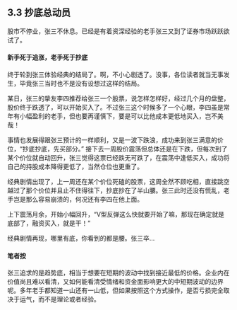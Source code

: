 ## 3.3 抄底总动员
股市不停业，张三不休息。已经是有着资深经验的老手张三又到了证券市场跃跃欲试了。

#### 新手死于追涨，老手死于抄底
终于轮到张三体验经典的结局了。啊，不小心剧透了。没事，各位读者就当无事发生，毕竟张三当时也不是没有设想过这样的结局。

某日，张三的挚友李四推荐给张三一个股票，说怎样怎样好，经过几个月的盘整，股价终于跌透了，可以开始买入了。不过张三这个时候多了一个心眼，李四虽是常年有小幅盈利的老手，但也要再谨慎下，要是可以比他成本更低地买入，岂不美哉！

事情也发展得跟张三预计的一样顺利，又是一波下跌浪，成功来到张三满意的价位，“抄底抄底，先买部分。” 接下去一周股价震荡但总体还是在下跌，但每次到了某个价位就自动回升，张三觉得这票已经跌无可跌了，在震荡中逢低买入，成功将自己的持股成本降得更低了，当然仓位也更重了。

经典剧情出现了，上一周还在某个价位死磕的股票，这周全然不顾吃相，直接跳空越过了那个价位并且止不住得往下，抄底抄在了半山腰。张三此时还没有慌乱，老手岂是那么容易崩溃的，何况还有李四在他上面。

上下震荡月余，开始小幅回升，“V型反弹这么快就要开始了嘛，那现在确定就是底部了，融资买入，就是干！”

经典剧情再现，哪里有底，你看到的都是腰。张三卒...

#### 笔者按
张三追求的是趋势底，相当于想要在短期的波动中找到接近最低的价格。企业内在价值尚且难以看清，又如何能看清受情绪和资金面影响更大的中短期波动的边界呢。多年老手都知道一山还有一山低，但如果按照这个方式操作，是否亏损完全取决于运气，而不是理论或者经验。
